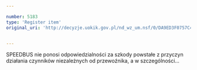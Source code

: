 ```yaml
---

number: 5183
type: 'Register item'
original_uri: 'http://decyzje.uokik.gov.pl/nd_wz_um.nsf/0/DA9ED3F0757C4FAAC1257BC5003D28F5?OpenDocument'


---
```


SPEEDBUS nie ponosi odpowiedzialności za szkody powstałe z przyczyn działania czynników niezależnych od przewoźnika, a w szczególności...
